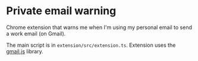# Private email warning

Chrome extension that warns me when I'm using my personal email to send a work email (on Gmail). 

The main script is in `extension/src/extension.ts`. Extension uses the [gmail.js](https://github.com/KartikTalwar/gmail.js/) library. 
